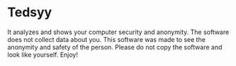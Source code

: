 # Tedsyy
It analyzes and shows your computer security and anonymity. The software does not collect data about you.
This software was made to see the anonymity and safety of the person. Please do not copy the software and look like yourself.
Enjoy!

